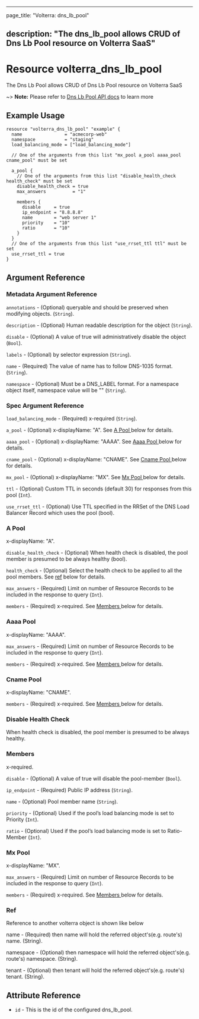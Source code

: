 ---

page_title: "Volterra: dns_lb_pool"

description: "The dns_lb_pool allows CRUD of Dns Lb Pool resource on Volterra SaaS"
-----------------------------------------------------------------------------------

Resource volterra_dns_lb_pool
=============================

The Dns Lb Pool allows CRUD of Dns Lb Pool resource on Volterra SaaS

~> **Note:** Please refer to [Dns Lb Pool API docs](https://volterra.io/docs/api/dns-lb-pool) to learn more

Example Usage
-------------

```hcl
resource "volterra_dns_lb_pool" "example" {
  name                = "acmecorp-web"
  namespace           = "staging"
  load_balancing_mode = ["load_balancing_mode"]

  // One of the arguments from this list "mx_pool a_pool aaaa_pool cname_pool" must be set

  a_pool {
    // One of the arguments from this list "disable_health_check health_check" must be set
    disable_health_check = true
    max_answers          = "1"

    members {
      disable     = true
      ip_endpoint = "8.8.8.8"
      name        = "web server 1"
      priority    = "10"
      ratio       = "10"
    }
  }
  // One of the arguments from this list "use_rrset_ttl ttl" must be set
  use_rrset_ttl = true
}

```

Argument Reference
------------------

### Metadata Argument Reference

`annotations` - (Optional) queryable and should be preserved when modifying objects. (`String`).

`description` - (Optional) Human readable description for the object (`String`).

`disable` - (Optional) A value of true will administratively disable the object (`Bool`).

`labels` - (Optional) by selector expression (`String`).

`name` - (Required) The value of name has to follow DNS-1035 format. (`String`).

`namespace` - (Optional) Must be a DNS_LABEL format. For a namespace object itself, namespace value will be "" (`String`).

### Spec Argument Reference

`load_balancing_mode` - (Required) x-required (`String`).

`a_pool` - (Optional) x-displayName: "A". See [A Pool ](#a-pool) below for details.

`aaaa_pool` - (Optional) x-displayName: "AAAA". See [Aaaa Pool ](#aaaa-pool) below for details.

`cname_pool` - (Optional) x-displayName: "CNAME". See [Cname Pool ](#cname-pool) below for details.

`mx_pool` - (Optional) x-displayName: "MX". See [Mx Pool ](#mx-pool) below for details.

`ttl` - (Optional) Custom TTL in seconds (default 30) for responses from this pool (`Int`).

`use_rrset_ttl` - (Optional) Use TTL specified in the RRSet of the DNS Load Balancer Record which uses the pool (bool).

### A Pool

x-displayName: "A".

`disable_health_check` - (Optional) When health check is disabled, the pool member is presumed to be always healthy (bool).

`health_check` - (Optional) Select the health check to be applied to all the pool members. See [ref](#ref) below for details.

`max_answers` - (Required) Limit on number of Resource Records to be included in the response to query (`Int`).

`members` - (Required) x-required. See [Members ](#members) below for details.

### Aaaa Pool

x-displayName: "AAAA".

`max_answers` - (Required) Limit on number of Resource Records to be included in the response to query (`Int`).

`members` - (Required) x-required. See [Members ](#members) below for details.

### Cname Pool

x-displayName: "CNAME".

`members` - (Required) x-required. See [Members ](#members) below for details.

### Disable Health Check

When health check is disabled, the pool member is presumed to be always healthy.

### Members

x-required.

`disable` - (Optional) A value of true will disable the pool-member (`Bool`).

`ip_endpoint` - (Required) Public IP address (`String`).

`name` - (Optional) Pool member name (`String`).

`priority` - (Optional) Used if the pool’s load balancing mode is set to Priority (`Int`).

`ratio` - (Optional) Used if the pool’s load balancing mode is set to Ratio-Member (`Int`).

### Mx Pool

x-displayName: "MX".

`max_answers` - (Required) Limit on number of Resource Records to be included in the response to query (`Int`).

`members` - (Required) x-required. See [Members ](#members) below for details.

### Ref

Reference to another volterra object is shown like below

name - (Required) then name will hold the referred object's(e.g. route's) name. (String).

namespace - (Optional) then namespace will hold the referred object's(e.g. route's) namespace. (String).

tenant - (Optional) then tenant will hold the referred object's(e.g. route's) tenant. (String).

Attribute Reference
-------------------

-	`id` - This is the id of the configured dns_lb_pool.

